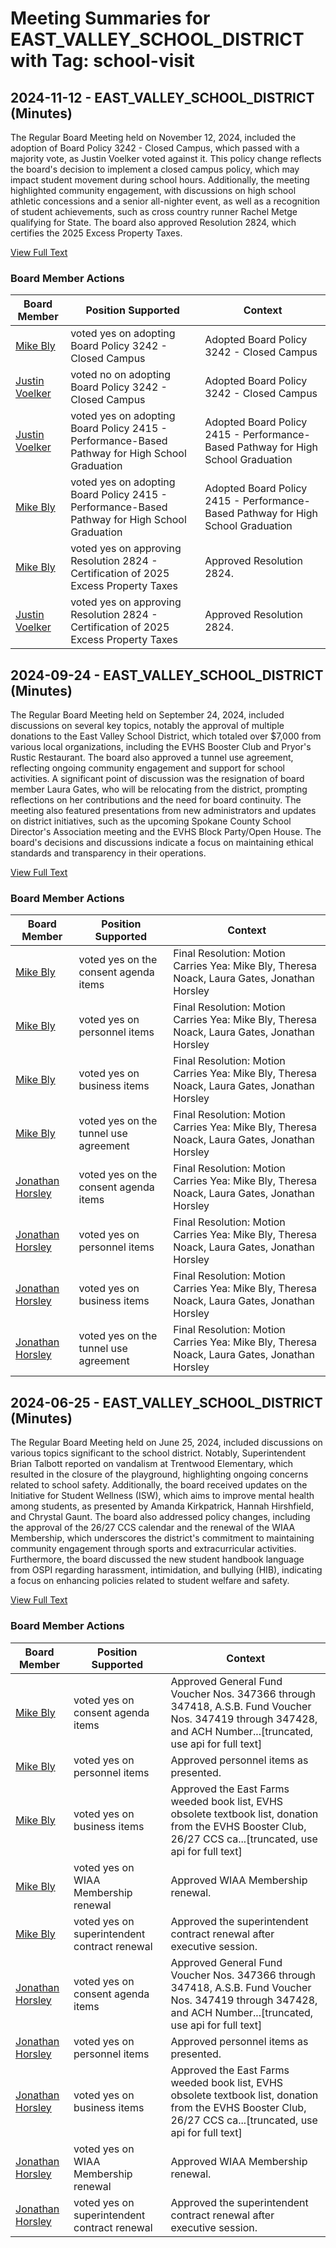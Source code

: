# Meeting Summaries for EAST_VALLEY_SCHOOL_DISTRICT with Tag: school-visit

## 2024-11-12 - EAST_VALLEY_SCHOOL_DISTRICT (Minutes)

The Regular Board Meeting held on November 12, 2024, included the adoption of Board Policy 3242 - Closed Campus, which passed with a majority vote, as Justin Voelker voted against it. This policy change reflects the board's decision to implement a closed campus policy, which may impact student movement during school hours. Additionally, the meeting highlighted community engagement, with discussions on high school athletic concessions and a senior all-nighter event, as well as a recognition of student achievements, such as cross country runner Rachel Metge qualifying for State. The board also approved Resolution 2824, which certifies the 2025 Excess Property Taxes.

[View Full Text](https://raw.githubusercontent.com/VoronoiPerspectives/WashingtonStateSchoolBoardExplorer/refs/heads/main/data/countries/usa/states/wa/counties/spokane/school_boards/east_valley_school_district/2024/2024-11-12-minutes.txt)

### Board Member Actions

| Board Member | Position Supported | Context |
|--------------|--------------------|---------|
| [Mike Bly](board_member_278.md) | voted yes on adopting Board Policy 3242 - Closed Campus | Adopted Board Policy 3242 - Closed Campus |
| [Justin Voelker](board_member_276.md) | voted no on adopting Board Policy 3242 - Closed Campus | Adopted Board Policy 3242 - Closed Campus |
| [Justin Voelker](board_member_276.md) | voted yes on adopting Board Policy 2415 - Performance-Based Pathway for High School Graduation | Adopted Board Policy 2415 - Performance-Based Pathway for High School Graduation |
| [Mike Bly](board_member_278.md) | voted yes on adopting Board Policy 2415 - Performance-Based Pathway for High School Graduation | Adopted Board Policy 2415 - Performance-Based Pathway for High School Graduation |
| [Mike Bly](board_member_278.md) | voted yes on approving Resolution 2824 - Certification of 2025 Excess Property Taxes | Approved Resolution 2824. |
| [Justin Voelker](board_member_276.md) | voted yes on approving Resolution 2824 - Certification of 2025 Excess Property Taxes | Approved Resolution 2824. |

## 2024-09-24 - EAST_VALLEY_SCHOOL_DISTRICT (Minutes)

The Regular Board Meeting held on September 24, 2024, included discussions on several key topics, notably the approval of multiple donations to the East Valley School District, which totaled over $7,000 from various local organizations, including the EVHS Booster Club and Pryor's Rustic Restaurant. The board also approved a tunnel use agreement, reflecting ongoing community engagement and support for school activities. A significant point of discussion was the resignation of board member Laura Gates, who will be relocating from the district, prompting reflections on her contributions and the need for board continuity. The meeting also featured presentations from new administrators and updates on district initiatives, such as the upcoming Spokane County School Director's Association meeting and the EVHS Block Party/Open House. The board's decisions and discussions indicate a focus on maintaining ethical standards and transparency in their operations.

[View Full Text](https://raw.githubusercontent.com/VoronoiPerspectives/WashingtonStateSchoolBoardExplorer/refs/heads/main/data/countries/usa/states/wa/counties/spokane/school_boards/east_valley_school_district/2024/2024-09-24-minutes.txt)

### Board Member Actions

| Board Member | Position Supported | Context |
|--------------|--------------------|---------|
| [Mike Bly](board_member_278.md) | voted yes on the consent agenda items | Final Resolution: Motion Carries Yea: Mike Bly, Theresa Noack, Laura Gates, Jonathan Horsley |
| [Mike Bly](board_member_278.md) | voted yes on personnel items | Final Resolution: Motion Carries Yea: Mike Bly, Theresa Noack, Laura Gates, Jonathan Horsley |
| [Mike Bly](board_member_278.md) | voted yes on business items | Final Resolution: Motion Carries Yea: Mike Bly, Theresa Noack, Laura Gates, Jonathan Horsley |
| [Mike Bly](board_member_278.md) | voted yes on the tunnel use agreement | Final Resolution: Motion Carries Yea: Mike Bly, Theresa Noack, Laura Gates, Jonathan Horsley |
| [Jonathan Horsley](board_member_277.md) | voted yes on the consent agenda items | Final Resolution: Motion Carries Yea: Mike Bly, Theresa Noack, Laura Gates, Jonathan Horsley |
| [Jonathan Horsley](board_member_277.md) | voted yes on personnel items | Final Resolution: Motion Carries Yea: Mike Bly, Theresa Noack, Laura Gates, Jonathan Horsley |
| [Jonathan Horsley](board_member_277.md) | voted yes on business items | Final Resolution: Motion Carries Yea: Mike Bly, Theresa Noack, Laura Gates, Jonathan Horsley |
| [Jonathan Horsley](board_member_277.md) | voted yes on the tunnel use agreement | Final Resolution: Motion Carries Yea: Mike Bly, Theresa Noack, Laura Gates, Jonathan Horsley |

## 2024-06-25 - EAST_VALLEY_SCHOOL_DISTRICT (Minutes)

The Regular Board Meeting held on June 25, 2024, included discussions on various topics significant to the school district. Notably, Superintendent Brian Talbott reported on vandalism at Trentwood Elementary, which resulted in the closure of the playground, highlighting ongoing concerns related to school safety. Additionally, the board received updates on the Initiative for Student Wellness (ISW), which aims to improve mental health among students, as presented by Amanda Kirkpatrick, Hannah Hirshfield, and Chrystal Gaunt. The board also addressed policy changes, including the approval of the 26/27 CCS calendar and the renewal of the WIAA Membership, which underscores the district's commitment to maintaining community engagement through sports and extracurricular activities. Furthermore, the board discussed the new student handbook language from OSPI regarding harassment, intimidation, and bullying (HIB), indicating a focus on enhancing policies related to student welfare and safety.

[View Full Text](https://raw.githubusercontent.com/VoronoiPerspectives/WashingtonStateSchoolBoardExplorer/refs/heads/main/data/countries/usa/states/wa/counties/spokane/school_boards/east_valley_school_district/2024/2024-06-25-minutes.txt)

### Board Member Actions

| Board Member | Position Supported | Context |
|--------------|--------------------|---------|
| [Mike Bly](board_member_278.md) | voted yes on consent agenda items | Approved General Fund Voucher Nos. 347366 through 347418, A.S.B. Fund Voucher Nos. 347419 through 347428, and ACH Number...[truncated, use api for full text] |
| [Mike Bly](board_member_278.md) | voted yes on personnel items | Approved personnel items as presented. |
| [Mike Bly](board_member_278.md) | voted yes on business items | Approved the East Farms weeded book list, EVHS obsolete textbook list, donation from the EVHS Booster Club, 26/27 CCS ca...[truncated, use api for full text] |
| [Mike Bly](board_member_278.md) | voted yes on WIAA Membership renewal | Approved WIAA Membership renewal. |
| [Mike Bly](board_member_278.md) | voted yes on superintendent contract renewal | Approved the superintendent contract renewal after executive session. |
| [Jonathan Horsley](board_member_277.md) | voted yes on consent agenda items | Approved General Fund Voucher Nos. 347366 through 347418, A.S.B. Fund Voucher Nos. 347419 through 347428, and ACH Number...[truncated, use api for full text] |
| [Jonathan Horsley](board_member_277.md) | voted yes on personnel items | Approved personnel items as presented. |
| [Jonathan Horsley](board_member_277.md) | voted yes on business items | Approved the East Farms weeded book list, EVHS obsolete textbook list, donation from the EVHS Booster Club, 26/27 CCS ca...[truncated, use api for full text] |
| [Jonathan Horsley](board_member_277.md) | voted yes on WIAA Membership renewal | Approved WIAA Membership renewal. |
| [Jonathan Horsley](board_member_277.md) | voted yes on superintendent contract renewal | Approved the superintendent contract renewal after executive session. |

